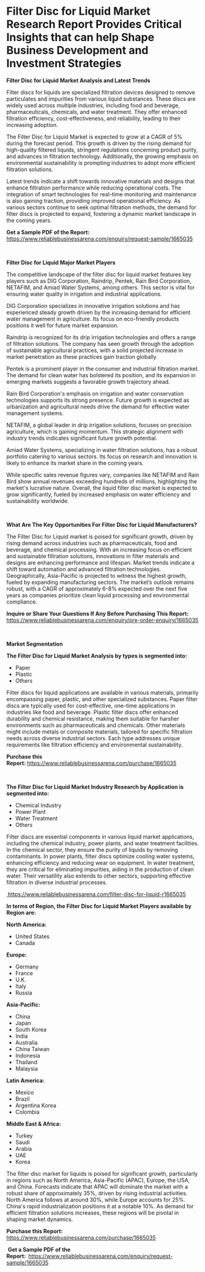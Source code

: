 <p><h1>Filter Disc for Liquid Market Research Report Provides Critical Insights that can help Shape Business Development and Investment Strategies</h1></p><p><strong>Filter Disc for Liquid Market Analysis and Latest Trends</strong></p>
<p><p>Filter discs for liquids are specialized filtration devices designed to remove particulates and impurities from various liquid substances. These discs are widely used across multiple industries, including food and beverage, pharmaceuticals, chemicals, and water treatment. They offer enhanced filtration efficiency, cost-effectiveness, and reliability, leading to their increasing adoption.</p><p>The Filter Disc for Liquid Market is expected to grow at a CAGR of 5% during the forecast period. This growth is driven by the rising demand for high-quality filtered liquids, stringent regulations concerning product purity, and advances in filtration technology. Additionally, the growing emphasis on environmental sustainability is prompting industries to adopt more efficient filtration solutions.</p><p>Latest trends indicate a shift towards innovative materials and designs that enhance filtration performance while reducing operational costs. The integration of smart technologies for real-time monitoring and maintenance is also gaining traction, providing improved operational efficiency. As various sectors continue to seek optimal filtration methods, the demand for filter discs is projected to expand, fostering a dynamic market landscape in the coming years.</p></p>
<p><strong>Get a Sample PDF of the Report:&nbsp;</strong> <a href="https://www.reliablebusinessarena.com/enquiry/request-sample/1665035?utm_campaign=2636&utm_medium=2&utm_source=Github&utm_content=ia&utm_term=18042025&utm_id=filter-disc-for-liquid">https://www.reliablebusinessarena.com/enquiry/request-sample/1665035</a></p>
<p>&nbsp;</p>
<p><strong>Filter Disc for Liquid Major Market Players</strong></p>
<p><p>The competitive landscape of the filter disc for liquid market features key players such as DIG Corporation, Raindrip, Pentek, Rain Bird Corporation, NETAFIM, and Amiad Water Systems, among others. This sector is vital for ensuring water quality in irrigation and industrial applications.</p><p>DIG Corporation specializes in innovative irrigation solutions and has experienced steady growth driven by the increasing demand for efficient water management in agriculture. Its focus on eco-friendly products positions it well for future market expansion.</p><p>Raindrip is recognized for its drip irrigation technologies and offers a range of filtration solutions. The company has seen growth through the adoption of sustainable agricultural practices, with a solid projected increase in market penetration as these practices gain traction globally.</p><p>Pentek is a prominent player in the consumer and industrial filtration market. The demand for clean water has bolstered its position, and its expansion in emerging markets suggests a favorable growth trajectory ahead.</p><p>Rain Bird Corporation's emphasis on irrigation and water conservation technologies supports its strong presence. Future growth is expected as urbanization and agricultural needs drive the demand for effective water management systems.</p><p>NETAFIM, a global leader in drip irrigation solutions, focuses on precision agriculture, which is gaining momentum. This strategic alignment with industry trends indicates significant future growth potential.</p><p>Amiad Water Systems, specializing in water filtration solutions, has a robust portfolio catering to various sectors. Its focus on research and innovation is likely to enhance its market share in the coming years.</p><p>While specific sales revenue figures vary, companies like NETAFIM and Rain Bird show annual revenues exceeding hundreds of millions, highlighting the market's lucrative nature. Overall, the liquid filter disc market is expected to grow significantly, fueled by increased emphasis on water efficiency and sustainability worldwide.</p></p>
<p>&nbsp;</p>
<p><strong>What Are The Key Opportunities For Filter Disc for Liquid Manufacturers?</strong></p>
<p><p>The Filter Disc for Liquid market is poised for significant growth, driven by rising demand across industries such as pharmaceuticals, food and beverage, and chemical processing. With an increasing focus on efficient and sustainable filtration solutions, innovations in filter materials and designs are enhancing performance and lifespan. Market trends indicate a shift toward automation and advanced filtration technologies. Geographically, Asia-Pacific is projected to witness the highest growth, fueled by expanding manufacturing sectors. The market’s outlook remains robust, with a CAGR of approximately 6-8% expected over the next five years as companies prioritize clean liquid processing and environmental compliance.</p></p>
<p><strong>Inquire or Share Your Questions If Any Before Purchasing This Report:</strong> <a href="https://www.reliablebusinessarena.com/enquiry/pre-order-enquiry/1665035?utm_campaign=2636&utm_medium=2&utm_source=Github&utm_content=ia&utm_term=18042025&utm_id=filter-disc-for-liquid">https://www.reliablebusinessarena.com/enquiry/pre-order-enquiry/1665035</a></p>
<p>&nbsp;</p>
<p><strong>Market Segmentation</strong></p>
<p><strong>The Filter Disc for Liquid Market Analysis by types is segmented into:</strong></p>
<p><ul><li>Paper</li><li>Plastic</li><li>Others</li></ul></p>
<p><p>Filter discs for liquid applications are available in various materials, primarily encompassing paper, plastic, and other specialized substances. Paper filter discs are typically used for cost-effective, one-time applications in industries like food and beverage. Plastic filter discs offer enhanced durability and chemical resistance, making them suitable for harsher environments such as pharmaceuticals and chemicals. Other materials might include metals or composite materials, tailored for specific filtration needs across diverse industrial sectors. Each type addresses unique requirements like filtration efficiency and environmental sustainability.</p></p>
<p><strong>Purchase this Report:&nbsp;</strong><a href="https://www.reliablebusinessarena.com/purchase/1665035?utm_campaign=2636&utm_medium=2&utm_source=Github&utm_content=ia&utm_term=18042025&utm_id=filter-disc-for-liquid">https://www.reliablebusinessarena.com/purchase/1665035</a></p>
<p>&nbsp;</p>
<p><strong>The Filter Disc for Liquid Market Industry Research by Application is segmented into:</strong></p>
<p><ul><li>Chemical Industry</li><li>Power Plant</li><li>Water Treatment</li><li>Others</li></ul></p>
<p><p>Filter discs are essential components in various liquid market applications, including the chemical industry, power plants, and water treatment facilities. In the chemical sector, they ensure the purity of liquids by removing contaminants. In power plants, filter discs optimize cooling water systems, enhancing efficiency and reducing wear on equipment. In water treatment, they are critical for eliminating impurities, aiding in the production of clean water. Their versatility also extends to other sectors, supporting effective filtration in diverse industrial processes.</p></p>
<p><a href="https://www.reliablebusinessarena.com/filter-disc-for-liquid-r1665035?utm_campaign=2636&utm_medium=2&utm_source=Github&utm_content=ia&utm_term=18042025&utm_id=filter-disc-for-liquid">&nbsp;https://www.reliablebusinessarena.com/filter-disc-for-liquid-r1665035</a></p>
<p><strong>In terms of Region, the Filter Disc for Liquid Market Players available by Region are:</strong></p>
<p>
    <p> <strong> North America: </strong>
        <ul>
            <li>United States</li>
            <li>Canada</li>
        </ul>
        </p> 
    <p> <strong> Europe: </strong>
        <ul>
            <li>Germany</li>
            <li>France</li>
            <li>U.K.</li>
            <li>Italy</li>
            <li>Russia</li>
        </ul>
        </p> 
    <p> <strong> Asia-Pacific: </strong>
        <ul>
            <li>China</li>
            <li>Japan</li>
            <li>South Korea</li>
            <li>India</li>
            <li>Australia</li>
            <li>China Taiwan</li>
            <li>Indonesia</li>
            <li>Thailand</li>
            <li>Malaysia</li>
        </ul>
        </p> 
    <p> <strong> Latin America: </strong>
        <ul>
            <li>Mexico</li>
            <li>Brazil</li>
            <li>Argentina Korea</li>
            <li>Colombia</li>
        </ul>
        </p> 
    <p> <strong> Middle East & Africa: </strong>
        <ul>
            <li>Turkey</li>
            <li>Saudi</li>
            <li>Arabia</li>
            <li>UAE</li>
            <li>Korea</li>
        </ul>
    </p>
    </p>
<p><p>The filter disc market for liquids is poised for significant growth, particularly in regions such as North America, Asia-Pacific (APAC), Europe, the USA, and China. Forecasts indicate that APAC will dominate the market with a robust share of approximately 35%, driven by rising industrial activities. North America follows at around 30%, while Europe accounts for 25%. China's rapid industrialization positions it at a notable 10%. As demand for efficient filtration solutions increases, these regions will be pivotal in shaping market dynamics.</p></p>
<p><strong>Purchase this Report: </strong><a href="https://www.reliablebusinessarena.com/purchase/1665035?utm_campaign=2636&utm_medium=2&utm_source=Github&utm_content=ia&utm_term=18042025&utm_id=filter-disc-for-liquid">https://www.reliablebusinessarena.com/purchase/1665035</a></p>
<p>&nbsp;<strong>Get a Sample PDF of the Report:&nbsp;&nbsp;</strong><a href="https://www.reliablebusinessarena.com/enquiry/request-sample/1665035?utm_campaign=2636&utm_medium=2&utm_source=Github&utm_content=ia&utm_term=18042025&utm_id=filter-disc-for-liquid">https://www.reliablebusinessarena.com/enquiry/request-sample/1665035</a></p>
<p><strong></strong></p>
<p><p></p><p></p><p></p></p>